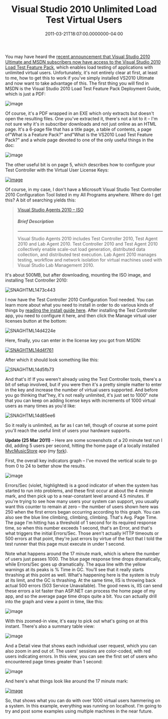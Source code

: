 ﻿---
title: Visual Studio 2010 Unlimited Load Test Virtual Users
date: "2011-03-21T18:07:00.0000000-04:00"
description: You may have heard the recent announcement that Visual Studio 2010 Ultimate and MSDN subscribers now have access to the Visual Studio 2010 Load Test Feature Pack, which enables load testing of applications with unlimited virtual users.
featuredImage: /img/background-2462434_1280.jpg
---

You may have heard the [recent announcement that Visual Studio 2010 Ultimate and MSDN subscribers now have access to the Visual Studio 2010 Load Test Feature Pack](http://blogs.msdn.com/b/vstsqualitytools/archive/2011/03/08/announcement-unlimited-load-testing-for-visual-studio-2010-ultimate-with-msdn-subscribers-now.aspx), which enables load testing of applications with unlimited virtual users. Unfortunately, it's not entirely clear at first, at least to me, how to get this to work if you've simply installed VS2010 Ultimate and now want to take advantage of this. The first thing you will find in MSDN is the Visual Studio 2010 Load Test Feature Pack Deployment Guide, which is just a PDF:

![image](<> "image")

Of course, it's a PDF wrapped in an EXE which only extracts but doesn't open the resulting files. One you've extracted it, there's not a lot to it – I'm not sure why it's in subscriber downloads and not just online as an HTML page. It's a 6-page file that has a title page, a table of contents, a page of"What is a Feature Pack?" and"What is the VS2010 Load Test Feature Pack?" and a whole page devoted to one of the only useful things in the doc:

![image](<>"image")

The other useful bit is on page 5, which describes how to configure your Test Controller with the Virtual User License Keys:

[![image](<>"image")](http://stevesmithblog.com/files/media/image/Windows-Live-Writer/Visual-Studio-2010-Unlimited-Load-Test-V_F1FE/image_8.png)

Of course, in my case, I don't have a Microsoft Visual Studio Test Controller 2010 Configuration Tool listed in my All Programs anywhere. Where do I get this? A bit of searching yields this:

> [Visual Studio Agents 2010 – ISO](http://www.microsoft.com/downloads/en/details.aspx?FamilyID=a3216d2a-0530-4f6c-a7c9-0df37c54a902&displaylang=en)
>
> ##### Brief Description
>
> - - -
>
> Visual Studio Agents 2010 includes Test Controller 2010, Test Agent 2010 and Lab Agent 2010. Test Controller 2010 and Test Agent 2010 collectively enable scale-out load generation, distributed data collection, and distributed test execution. Lab Agent 2010 manages testing, workflow and network isolation for virtual machines used with Visual Studio Lab Management 2010.

It's about 500MB, but after downloading, mounting the ISO image, and installing Test Controller 2010:

![SNAGHTML1473c443](<>"SNAGHTML1473c443")

I now have the Test Controller 2010 Configuration Tool needed. You can learn more about what you need to install in order to do various kinds of things by [reading the install guide here](http://msdn.microsoft.com/library/dd648127%28VS.100%29.aspx). After installing the Test Controller app, you need to configure it here, and then click the Manage virtual user licenses button at the bottom:

![SNAGHTML14d4224e](<>"SNAGHTML14d4224e")

Here, finally, you can enter in the license key you got from MSDN:

[![SNAGHTML14d4f761](<>"SNAGHTML14d4f761")](http://stevesmithblog.com/files/media/image/Windows-Live-Writer/Visual-Studio-2010-Unlimited-Load-Test-V_F1FE/SNAGHTML14d4f761.png)

After which it should look something like this:

![SNAGHTML14d5fb73](<>"SNAGHTML14d5fb73")

And that's it! If you weren't already using the Test Controller tools, there's a bit of setup involved, but if you were then it's a pretty simple matter to enter in the key and increase the number of virtual users supported. And before you go thinking that"hey, it's not really unlimited, it's just set to 1000" note that you can keep on adding license keys with increments of 1000 virtual users as many times as you'd like:

![SNAGHTML14d85ee6](<>"SNAGHTML14d85ee6")

So it really is unlimited, as far as I can tell, though of course at some point you'll reach the useful limit of users your hardware supports.

**Update (25 Mar 2011)** – Here are some screenshots of a 20 minute test run I did, adding 5 users per second, hitting the home page of a locally installed [MvcMusicStore](http://mvcmusicstore.codeplex.com/) app (my [fork](http://mvcmusicstore.codeplex.com/SourceControl/network/Forks/ssmith/MvcMusicStoreRepositoryPattern)).

First, the overall key indicators graph – I've moved the vertical scale to go from 0 to 24 to better show the results.

![image](<>"image")

Errors/Sec (violet, highlighted) is a good indicator of when the system has started to run into problems, and these first occur at about the 4 minute mark, and then pick up to a near-constant level around 4.5 minutes. If you're trying to see how many users your system can support, you usually want this counter to remain at zero – the number of users shown here was 250 when the first errors began occurring according to this graph. You can also see the blue line climbing, climbing, climbing. That's Avg. Page Time. The page I'm hitting has a threshold of 1 second for its required response time, so when this number exceeds 1 second, that's an Error, and that's what triggers the initial Errors/Sec. Those aren't actually HTTP timeouts or 500 errors at that point, they're just errors by virtue of the fact that I told the test runner that this page must execute in under 1 second.

Note what happens around the 17 minute mark, which is where the number of users just passes 1000. The blue page response time drops dramatically, while Errors/Sec goes up dramatically. The aqua line with the yellow warnings at its peaks is % Time in GC. You'll see that it really starts thrashing at this point as well. What's happening here is the system is truly at its limit, and the GC is thrashing. At the same time, IIS is throwing back actual 500 errors (503 Service Unavailable). The good news is, IIS can send these errors a lot faster than ASP.NET can process the home page of my app, and so the average page time drops quite a bit. You can actually drill into the graph and view a point in time, like this:

![image](<>"image")

With this zoomed-in view, it's easy to pick out what's going on at this instant. There's also a summary table view:

![image](<>"image")

And a Detail view that shows each individual user request, which you can also zoom in and out of. The users' sessions are color-coded, with red users indicating errors. In this view, you can see the first set of users who encountered page times greater than 1 second:

![image](<>"image")

And here's what things look like around the 17 minute mark:

[![image](<>"image")](http://stevesmithblog.com/files/media/image/Windows-Live-Writer/Visual-Studio-2010-Unlimited-Load-Test-V_F1FE/image_21.png)

So, that shows what you can do with over 1000 virtual users hammering on a system. In this example, everything was running on localhost. I'm going to try and post some examples using multiple machines in the near future.

